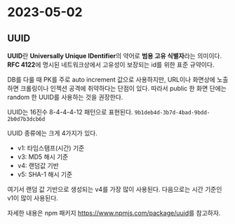 # 2023-05-02

## UUID

**UUID**란 **Universally Unique IDentifier**의 약어로 **범용 고유 식별자**라는 의미이다. **RFC 4122**에 명시된 네트워크상에서 고유성이 보장되는 id를 위한 표준 규약이다.

DB를 다룰 때 PK를 주로 auto increment 값으로 사용하지만, URL이나 화면상에 노출하면 크롤링이나 인젝션 공격에 취약하다는 단점이 있다. 따라서 public 한 화면 단에는 random 한 UUID를 사용하는 것을 권장한다.

UUID는 16진수 8-4-4-4-12  패턴으로 표현된다. `9b1deb4d-3b7d-4bad-9bdd-2b0d7b3dcb6d`

UUID 종류에는 크게 4가지가 있다.

- v1: 타임스탬프(시간) 기준
- v3: MD5 해시 기준
- v4: 랜덤값 기반
- v5: SHA-1 해시 기준

여기서 랜덤 값 기반으로 생성되는 v4를 가장 많이 사용된다. 다음으로는 시간 기준인 v1이 많이 사용된다.

자세한 내용은 npm 패키지 <https://www.npmjs.com/package/uuid>를 참고하자.
